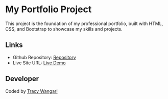 # My Portfolio Project 

This project is the foundation of my professional portfolio, built with HTML, CSS, and Bootstrap to showcase my skills and projects.

## Links 

- Github Repository: [Repository](https://github.com/26TracyNjoroge/SheCodes/tree/main/my-portfolio)
- Live Site URL: [Live Demo](https://she-codes-njoroge-portfolio.vercel.app/)

## Developer 

Coded by [Tracy Wangari](https://github.com/26TracyNjoroge)